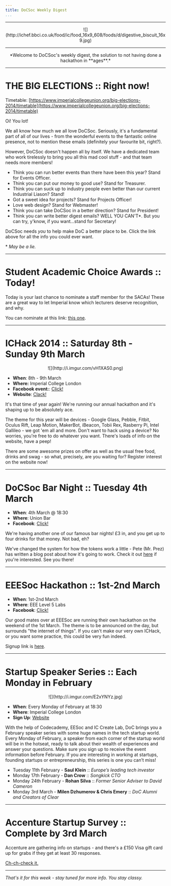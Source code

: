 ```yaml
---
title: DoCSoc Weekly Digest
...
```


---

<center>![](http://ichef.bbci.co.uk/food/ic/food_16x9_608/foods/d/digestive_biscuit_16x9.jpg)</center>

---

<center>*Welcome to DoCSoc's weekly digest, the solution to not having done a hackathon in **ages**.*</center>

---

# THE BIG ELECTIONS :: Right now!

Timetable: [https://www.imperialcollegeunion.org/big-elections-2014/timetable](https://www.imperialcollegeunion.org/big-elections-2014/timetable)

Oi! You lot!

We all know how much we all love DoCSoc. Seriously, it's a fundamental part of all of our lives - from the wonderful events to the fantastic online presence, not to mention these emails (definitely your favourite bit, right?).

However, DoCSoc doesn't happen all by itself. We have a dedicated team who work tirelessly to bring you all this mad cool stuff - and that team needs more members!

- Think you can run better events than there have been this year? Stand for Events Officer.
- Think you can put our money to good use? Stand for Treasurer.
- Think you can suck up to industry people even better than our current Industrial Liason? Stand!
- Got a sweet idea for projects? Stand for Projects Officer!
- Love web design? Stand for Webmaster!
- Think you can take DoCSoc in a better direction? Stand for President!
- Think you can write better digest emails? WELL YOU CAN'T\*. But you can try, y'know, if you want...stand for Secretary!

DoCSoc needs *you* to help make DoC a better place to be. Click the link above for all the info you could ever want.

\* *May be a lie.*

---

# Student Academic Choice Awards :: Today!

Today is your last chance to nominate a staff member for the SACAs! These are a great way to let Imperial know which lecturers deserve recognition, and why.

You can nominate at this link: [this one](https://www.imperialcollegeunion.org/sacas/student-academic-choice-awards-2014/sacas-2014-nominations).

---

# ICHack 2014 :: Saturday 8th - Sunday 9th March

<center>![](http://i.imgur.com/vH1XAS0.png)</center>

- **When**: 8th - 9th March
- **Where:** Imperial College London
- **Facebook event:**: [Click!](http://www.facebook.com/events/760074864004426)
- **Website**: [Clack!](http://ichack.org)

It's that time of year again! We're running our annual hackathon and it's shaping up to be absolutely ace.

The theme for this year will be devices - Google Glass, Pebble, Fitbit, Oculus Rift, Leap Motion, MakerBot, iBeacon, Tobii Rex, Rasberry Pi, Intel Gallileo - we got 'em all and more. Don't want to hack using a device? No worries, you're free to do whatever you want. There's loads of info on the website, have a peep!

There are some awesome prizes on offer as well as the usual free food, drinks and swag - so what, precisely, are you waiting for? Register interest on the website now!

---

# DoCSoc Bar Night :: Tuesday 4th March

- **When**: 4th March @ 18:30
- **Where**: Union Bar
- **Facebook**: [Click!](http://www.facebook.com/events/280624998760150/)

We're having another one of our famous bar nights! £3 in, and you get up to four drinks for that money. Not bad, eh?

We've changed the system for how the tokens work a little - Pete (Mr. Prez) has written a blog post about how it's going to work. Check it out [here](http://docsoc.co.uk/articles/2014-02-26-bar-night-system/) if you're interested. See you there!

---

# EEESoc Hackathon :: 1st-2nd March

- **When**: 1st-2nd March
- **Where**: EEE Level 5 Labs
- **Facebook**: [Click!](https://www.facebook.com/events/1468451803369110/)

Our good mates over at EEESoc are running their own hackathon on the weekend of the 1st March. The theme is to be announced on the day, but surrounds "the internet of things". If you can't make our very own ICHack, or you want some practice, this could be very fun indeed.

Signup link is [here](https://docs.google.com/forms/d/1HEqZ70HQi5yQBlZImwKst0gf_Ktx06jCkd12JTobFao/viewform).

---

# Startup Speaker Series :: Each Monday in February

<center>![](http://i.imgur.com/E2xYNYz.jpg)</center>

- **When**: Every Monday of February at 18:30
- **Where**: Imperial College London
- **Sign Up**: [Website](http://www.docsoc.co.uk/sss/signup)

With the help of Codecademy, EESoc and IC Create Lab, DoC brings you a February speaker series with some huge names in the tech startup world. Every Monday of February, a speaker from each corner of the startup world will be in the hotseat, ready to talk about their wealth of experiences and answer your questions. Make sure you sign up to receive the event information before February. If you are interesting in working at startups, founding startups or entrepreneurship, this series is one you can’t miss!

- Tuesday 11th February - **Saul Klein** :: *Europe’s leading tech investor*
- Monday 17th February - **Dan Crow** :: *Songkick CTO*
- Monday 24th February - **Rohan Silva** :: *Former Senior Adviser to David Cameron*
- Monday 3rd March - **Milen Dzhumerov & Chris Emery** :: *DoC Alumni and Creators of Clear*

---

# Accenture Startup Survey :: Complete by 3rd March

Accenture are gathering info on startups - and there's a £150 Visa gift card up for grabs if they get at least 30 responses.

[Ch-ch-check it.](https://docs.google.com/forms/d/1lLP5LriX1hKTxyOPnDUnvnjQispdcWdJVDNfuOyPTcg/viewform)

---

*That's it for this week - stay tuned for more info. You stay classy.*
